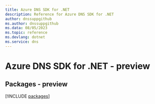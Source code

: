 ```yaml
---
title: Azure DNS SDK for .NET
description: Reference for Azure DNS SDK for .NET
author: dnssuppgithub
ms.author: dnssuppgithub
ms.data: 08/05/2023
ms.topic: reference
ms.devlang: dotnet
ms.service: dns
---
```

# Azure DNS SDK for .NET - preview
## Packages - preview
[!INCLUDE [packages](dns-index.md)]